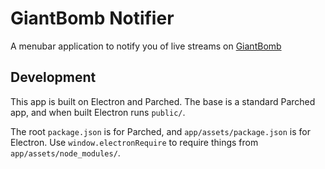 # GiantBomb Notifier

A menubar application to notify you of live streams on
[GiantBomb](http://www.giantbomb.com/)

## Development

This app is built on Electron and Parched. The base is a standard
Parched app, and when built Electron runs `public/`.

The root `package.json` is for Parched, and `app/assets/package.json` is
for Electron. Use `window.electronRequire` to require things from
`app/assets/node_modules/`.
